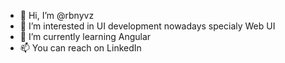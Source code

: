 - 👋 Hi, I’m @rbnyvz
- 👀 I’m interested in UI development nowadays specialy Web UI
- 🌱 I’m currently learning Angular
- 📫 You can reach on LinkedIn

<!---
rbnyvz/rbnyvz is a ✨ special ✨ repository because its `README.md` (this file) appears on your GitHub profile.
You can click the Preview link to take a look at your changes.
--->

